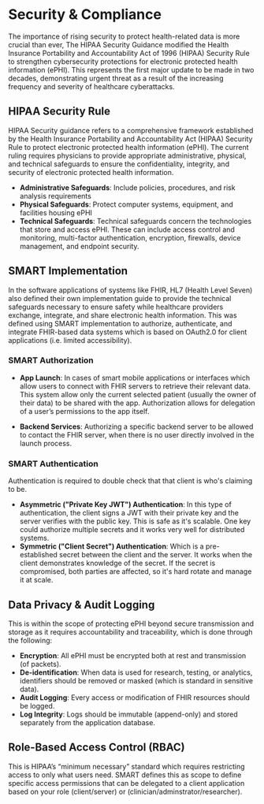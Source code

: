 
# Security & Compliance
The importance of rising security to protect health-related data is more crucial than ever, The HIPAA Security Guidance modified the Health Insurance Portability and Accountability Act of 1996 (HIPAA) Security Rule to strengthen cybersecurity protections for electronic protected health information (ePHI). This represents the first major update to be made in two decades, demonstrating urgent threat as a result of the increasing frequency and severity of healthcare cyberattacks.

## HIPAA Security Rule
HIPAA Security guidance refers to a comprehensive framework established by the Health Insurance Portability and Accountability Act (HIPAA) Security Rule to protect electronic protected health information (ePHI). The current ruling requires physicians to provide appropriate administrative, physical, and technical safeguards to ensure the confidentiality, integrity, and security of electronic protected health information.

- **Administrative Safeguards**: Include policies, procedures, and risk analysis requirements
- **Physical Safeguards**: Protect computer systems, equipment, and facilities housing ePHI
- **Technical Safeguards**: Technical safeguards concern the technologies that store and access ePHI. These can include access control and monitoring, multi-factor authentication, encryption, firewalls, device management, and endpoint security.

## SMART Implementation
In the software applications of systems like FHIR, HL7 (Health Level Seven) also defined their own implementation guide to provide the technical safeguards necessary to ensure safety while healthcare providers exchange, integrate, and share electronic health information. This was defined using SMART implementation to authorize, authenticate, and integrate FHIR-based data systems which is based on OAuth2.0 for client applications (i.e. limited accessibility).

### SMART Authorization
- **App Launch**: In cases of smart mobile applications or interfaces which allow users to connect with FHIR servers to retrieve their relevant data. This system allow only the current selected patient (usually the owner of their data) to be shared with the app. Authorization allows for delegation of a user’s permissions to the app itself.

- **Backend Services**: Authorizing a specific backend server to be allowed to contact the FHIR server, when there is no user directly involved in the launch process.

### SMART Authentication
Authentication is required to double check that that client is who's claiming to be.

- **Asymmetric ("Private Key JWT") Authentication**: In this type of authentication, the client signs a JWT with their private key and the server verifies with the public key. This is safe as it's scalable. One key could authorize multiple secrets and it works very well for distributed systems.
- **Symmetric ("Client Secret") Authentication**: Which is a pre-established secret between the client and the server. It works when the client demonstrates knowledge of the secret. If the secret is compromised, both parties are affected, so it's hard rotate and manage it at scale.


## Data Privacy & Audit Logging
This is within the scope of protecting ePHI beyond secure transmission and storage as it requires accountability and traceability, which is done through the following:

- **Encryption**: All ePHI must be encrypted both at rest and transmission (of packets).
- **De-identification**: When data is used for research, testing, or analytics, identifiers should be removed or masked (which is standard in sensitive data).
- **Audit Logging**: Every access or modification of FHIR resources should be logged.
- **Log Integrity**: Logs should be immutable (append-only) and stored separately from the application database.

## Role-Based Access Control (RBAC)
This is HIPAA’s “minimum necessary” standard which requires restricting access to only what users need. SMART defines this as scope to define specific access permissions that can be delegated to a client application based on your role (client/server) or (clinician/adminstrator/researcher).

